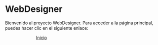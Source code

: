 # WebDesigner

Bienvenido al proyecto WebDesigner. Para acceder a la página principal, puedes hacer clic en el siguiente enlace:

<a href="index.php" style="margin-left:100px"> Inicio</a>